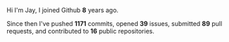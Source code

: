 Hi I'm Jay, I joined Github **8** years ago.

Since then I've pushed **1171** commits, opened **39** issues, submitted **89** pull requests, and contributed to **16** public repositories.

